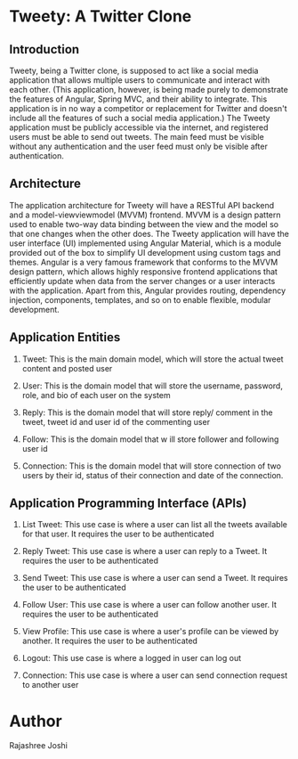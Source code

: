 # Tweety: A Twitter Clone

## Introduction

Tweety, being a Twitter clone, is supposed to act like a social media application that allows multiple users to communicate and interact with each other. (This application, however, is being made purely to demonstrate the features of Angular, Spring MVC, and their ability to integrate. This application is in no way a competitor or replacement for Twitter and doesn't include all the features of such a social media application.) The Tweety application must be publicly accessible via the internet, and registered users must be able to send out tweets. The main feed must be visible without any authentication and the user feed must only be visible after authentication.

## Architecture

The application architecture for Tweety will have a RESTful API backend and a model-viewviewmodel (MVVM) frontend. MVVM is a design pattern used to enable two-way data
binding between the view and the model so that one changes when the other does. The Tweety application will have the user interface (UI) implemented using Angular Material, which is a module provided out of the box to simplify UI development using custom tags and themes. Angular is a very famous framework that conforms to the MVVM design pattern, which allows highly responsive frontend applications that efficiently update when data from the server changes or a user interacts with the application. Apart from this, Angular provides routing, dependency injection, components, templates, and so on to enable flexible, modular development. 

## Application Entities

1. Tweet: This is the main domain model, which will store the actual tweet content and posted user

2. User: This is the domain model that will store the username, password, role, and bio of each user on the system

3. Reply: This is the domain model that will store reply/ comment in the tweet, tweet id and user id of the commenting user

4. Follow: This is the domain model that w ill store follower and following user id

5. Connection: This is the domain model that will store connection of two users by their id, status of their connection and date of the connection.

## Application Programming Interface (APIs)

1. List Tweet: This use case is where a user can list all the tweets available for that user. It requires the user to be authenticated

2. Reply Tweet: This use case is where a user can reply to a Tweet. It requires the user to be authenticated

3. Send Tweet: This use case is where a user can send a Tweet. It requires the user to be authenticated

4. Follow User: This use case is where a user can follow another user. It requires the user to be authenticated

5. View Profile: This use case is where a user's profile can be viewed by another. It requires the user to be authenticated

6. Logout: This use case is where a logged in user can log out

7. Connection: This use case is where a user can send connection request to another user

# Author

Rajashree Joshi
